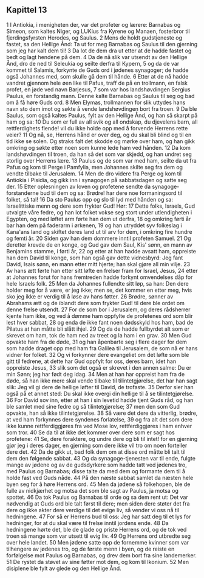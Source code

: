 ## Kapittel 13

1 I Antiokia, i menigheten der, var det profeter og lærere: Barnabas og Simeon, som kaltes Niger, og LUKius fra Kyrene og Manaen, fosterbror til fjerdingsfyrsten Herodes, og Saulus.
2 Mens de holdt gudstjeneste og fastet, sa den Hellige Ånd: Ta ut for meg Barnabas og Saulus til den gjerning som jeg har kalt dem til!
3 Da lot de dem dra ut etter at de hadde fastet og bedt og lagt hendene på dem.
4 Da de nå slik var utsendt av den Hellige Ånd, dro de ned til Seleukia og seilte derfra til Kypern,
5 og da de var kommet til Salamis, forkynte de Guds ord i jødenes synagoger; de hadde også Johannes med, som skulle gå dem til hånde.
6 Etter at de nå hadde vandret gjennom hele øen like til Pafus, traff de på en trollmann, en falsk profet, en jøde ved navn Barjesus,
7 som var hos landshøvdingen Sergius Paulus, en forstandig mann. Denne kalte Barnabas og Saulus til seg og bad om å få høre Guds ord.
8 Men Elymas, trollmannen for slik uttydes hans navn sto dem imot og søkte å vende landshøvdingen bort fra troen.
9 Da ble Saulus, som også kaltes Paulus, fylt av den Hellige Ånd, og han så skarpt på ham og sa:
10 Du som er full av all svik og all ondskap, du djevelens barn, all rettferdighets fiende! vil du ikke holde opp med å forvende Herrens rette veier?
11 Og nå, se, Herrens hånd er over deg, og du skal bli blind og til en tid ikke se solen. Og straks falt det skodde og mørke over ham, og han gikk omkring og søkte etter noen som kunne lede ham ved hånden.
12 Da kom landshøvdingen til troen, da han så det som var skjedd, og han undret seg storlig over Herrens lære.
13 Paulus og de som var med ham, seilte da ut fra Pafus og kom til Perge i Pamfylia, men Johannes skilte seg fra dem og vendte tilbake til Jerusalem.
14 Men de dro videre fra Perge og kom til Antiokia i Pisidia, og gikk inn i synagogen på sabbatsdagen og satte seg der.
15 Etter oplesningen av loven og profetene sendte da synagoge-forstanderne bud til dem og sa: Brødre! har dere noe formaningsord til folket, så tal!
16 Da sto Paulus opp og slo til lyd med hånden og sa: Israelittiske menn og dere som frykter Gud! Hør:
17 Dette folks, Israels, Gud utvalgte våre fedre, og han lot folket vokse seg stort under utlendigheten i Egypten, og med løftet arm førte han dem ut derfra,
18 og omkring førti år bar han dem på faderarm i ørkenen,
19 og han utryddet syv folkeslag i Kana'ans land og skiftet deres land ut til arv for dem, i omkring fire hundre og femti år.
20 Siden gav han dem dommere inntil profeten Samuel.
21 Og deretter krevde de en konge, og Gud gav dem Saul, Kis' sønn, en mann av Benjamins stamme, i førti år,
22 og etter at han hadde avsatt ham, oppreiste han dem David til konge, som han også gav dette vidnesbyrd: Jeg fant David, Isais sønn, en mann etter mitt hjerte; han skal gjøre all min vilje.
23 Av hans ætt førte han etter sitt løfte en frelser fram for Israel, Jesus,
24 etter at Johannes forut for hans fremtreden hadde forkynt omvendelses dåp for hele Israels folk.
25 Men da Johannes fullendte sitt løp, sa han: Den dere holder meg for å være, er jeg ikke; men se, det kommer en etter meg, hvis sko jeg ikke er verdig til å løse av hans føtter.
26 Brødre, sønner av Abrahams ætt og de iblandt dere som frykter Gud! til dere ble ordet om denne frelse utsendt.
27 For de som bor i Jerusalem, og deres rådsherrer kjente ham ikke, og ved å dømme ham oppfylte de profetenes ord som blir lest hver sabbat,
28 og enda de ikke fant noen dødsskyld hos ham, bad de Pilatus at han måtte bli slått ihjel.
29 Og da de hadde fullbyrdet alt som er skrevet om ham, tok de ham ned av treet og la ham i en grav.
30 Men Gud opvakte ham fra de døde,
31 og han åpenbarte seg i flere dager for dem som hadde draget opp med ham fra Galilea til Jerusalem, de som nå er hans vidner for folket.
32 Og vi forkynner dere evangeliet om det løfte som ble gitt til fedrene, at dette har Gud oppfylt for oss, deres barn, idet han oppreiste Jesus,
33 slik som det også er skrevet i den annen salme: Du er min Sønn; jeg har født deg idag.
34 Men at han har oppreist ham fra de døde, så han ikke mere skal vende tilbake til tilintetgjørelse, det har han sagt slik: Jeg vil gi dere de hellige løfter til David, de trofaste.
35 Derfor sier han også på et annet sted: Du skal ikke overgi din hellige til å se tilintetgjørelse.
36 For David sov inn, etter at han i sin levetid hadde tjent Guds råd, og han ble samlet med sine fedre og så tilintetgjørelse;
37 men den som Gud opvakte, han så ikke tilintetgjørelse.
38 Så være det dere da vitterlig, brødre, at ved ham forkynnes dere syndenes forlatelse,
39 og fra alt det som dere ikke kunne rettferdiggjøres fra ved Mose lov, rettferdiggjøres i ham enhver som tror.
40 Se da til at ikke det kommer over dere som er sagt hos profetene:
41 Se, dere foraktere, og undre dere og bli til intet! for en gjerning gjør jeg i deres dager, en gjerning som dere ikke vil tro om noen forteller dere det.
42 Da de gikk ut, bad folk dem om at disse ord måtte bli talt til dem den følgende sabbat.
43 Og da synagoge-tjenesten var til ende, fulgte mange av jødene og av de gudsdyrkere som hadde tatt ved jødenes tro, med Paulus og Barnabas; disse talte da med dem og formante dem til å holde fast ved Guds nåde.
44 På den næste sabbat samlet da næsten hele byen seg for å høre Herrens ord.
45 Men da jødene så folkehopen, ble de fulle av nidkjærhet og motsa det som ble sagt av Paulus, ja motsa og spottet.
46 Da tok Paulus og Barnabas til orde og sa dem rent ut: Det var nødvendig at Guds ord ble talt først til dere; men siden dere støter det fra dere og ikke akter dere verdige til det evige liv, så vender vi oss nå til hedningene.
47 For så er Herrens bud til oss: Jeg har satt deg til et lys for hedninger, for at du skal være til frelse inntil jordens ende.
48 Da hedningene hørte det, ble de glade og priste Herrens ord, og de tok ved troen så mange som var utsett til evig liv.
49 Og Herrens ord utbredte seg over hele landet.
50 Men jødene satte opp de fornemme kvinner som var tilhengere av jødenes tro, og de første menn i byen, og de reiste en forfølgelse mot Paulus og Barnabas, og drev dem bort fra sine landemerker.
51 De rystet da støvet av sine føtter mot dem, og kom til Ikonium.
52 Men disiplene ble fylt av glede og den Hellige Ånd.
